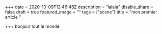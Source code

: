 +++
date = 2020-10-09T12:46:48Z
description = "lalala"
disable_share = false
draft = true
featured_image = ""
tags = ["scene"]
title = "mon premier article "

+++
bonjour tout le monde